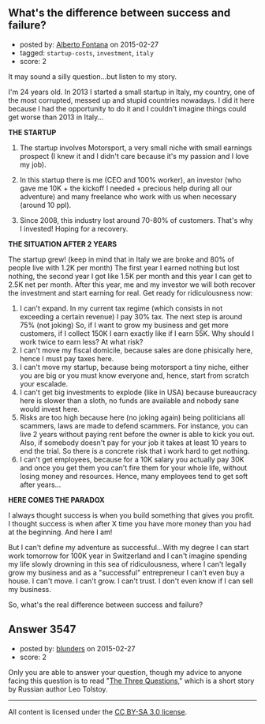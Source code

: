 ## What's the difference between success and failure?

- posted by: [Alberto Fontana](https://stackexchange.com/users/1868197/alberto-fontana) on 2015-02-27
- tagged: `startup-costs`, `investment`, `italy`
- score: 2

It may sound a silly question...but listen to my story.

I'm 24 years old. In 2013 I started a small startup in Italy, my country, one of the most corrupted, messed up and stupid countries nowadays. I did it here because I had the opportunity to do it and I couldn't imagine things could get worse than 2013 in Italy...

**THE STARTUP**

 1. The startup involves Motorsport, a very small niche with small
    earnings prospect (I knew it and I didn't care because it's my passion and I love my job).
    
 2. In this startup there is me (CEO and 100% worker), an investor (who
    gave me 10K + the kickoff I needed + precious help during all our
    adventure) and many freelance who work with us when necessary
    (around 10 ppl).
    
 3. Since 2008, this industry lost around 70-80% of customers. That's
    why I invested! Hoping for a recovery.

**THE SITUATION AFTER 2 YEARS**

The startup grew! (keep in mind that in Italy we are broke and 80% of people live with 1.2K per month) The first year I earned nothing but lost nothing, the second year I got like 1.5K per month and this year I can get to 2.5K net per month. After this year, me and my investor we will both recover the investment and start earning for real. Get ready for ridiculousness now:

 1. I can't expand. In my current tax regime (which consists in not exceeding a certain revenue) I pay 30% tax. The next step is around 75% (not joking) So, if I want to grow my business and get more customers, if I collect 150K I earn exactly like if I earn 55K. Why should I work twice to earn less? At what risk?
 2. I can't move my fiscal domicile, because sales are done phisically here, hence I must pay taxes here.
 3. I can't move my startup, because being motorsport a tiny niche, either you are big or you must know everyone and, hence, start from scratch your escalade.
 4. I can't get big investments to explode (like in USA) because bureaucracy here is slower than a sloth, no funds are available and nobody sane would invest here.
 5. Risks are too high because here (no joking again) being politicians all scammers, laws are made to defend scammers. For instance, you can live 2 years without paying rent before the owner is able to kick you out. Also, if somebody doesn't pay for your job it takes at least 10 years to end the trial. So there is a concrete risk that i work hard to get nothing.
 6. I can't get employees, because for a 10K salary you actually pay 30K and once you get them you can't fire them for your whole life, without losing money and resources. Hence, many employees tend to get soft after years...

**HERE COMES THE PARADOX**

I always thought success is when you build something that gives you profit. I thought success is when after X time you have more money than you had at the beginning. And here I am!

But I can't define my adventure as successful...With my degree I can start work tomorrow for 100K year in Switzerland and I can't imagine spending my life slowly drowning in this sea of ridiculousness, where I can't legally grow my business and as a "successful" entrepreneur I can't even buy a house. I can't move. I can't grow. I can't trust. I don't even know if I can sell my business.

So, what's the real difference between success and failure?


## Answer 3547

- posted by: [blunders](https://stackexchange.com/users/216182/blunders) on 2015-02-27
- score: 2

Only you are able to answer your question, though my advice to anyone facing this question is to read "[The Three Questions](http://en.m.wikipedia.org/wiki/The_Three_Questions)," which is a short story by Russian author Leo Tolstoy.



---

All content is licensed under the [CC BY-SA 3.0 license](https://creativecommons.org/licenses/by-sa/3.0/).
